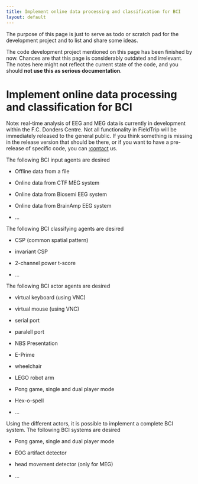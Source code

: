 ```yaml
---
title: Implement online data processing and classification for BCI
layout: default
---
```


<div class="alert-danger">

The purpose of this page is just to serve as todo or scratch pad for the development project and to list and share some ideas. 

The code development project mentioned on this page has been finished by now. Chances are that this page is considerably outdated and irrelevant. The notes here might not reflect the current state of the code, and you should **not use this as serious documentation**.
</div>

# Implement online data processing and classification for BCI

Note: real-time analysis of EEG and MEG data is currently in development within the F.C. Donders Centre. Not all functionality in FieldTrip will be immediately released to the general public. If you think something is missing in the release version that should be there, or if you want to have a pre-release of specific code, you can [:contact](/contact) us.

The following BCI input agents are desired

*  Offline data from a file

*  Online data from CTF MEG system

*  Online data from Biosemi EEG system

*  Online data from BrainAmp EEG system

*  ...

The following BCI classifying agents are desired

*  CSP (common spatial pattern)

*  invariant CSP

*  2-channel power t-score

*  ...

The following BCI actor agents are desired

*  virtual keyboard (using VNC)

*  virtual mouse (using VNC)

*  serial port

*  paralell port

*  NBS Presentation

*  E-Prime

*  wheelchair

*  LEGO robot arm

*  Pong game, single and dual player mode

*  Hex-o-spell

*  ...

Using the different actors, it is possible to implement a complete BCI system. The following BCI systems are desired

*  Pong game, single and dual player mode

*  EOG artifact detector

*  head movement detector (only for MEG)

*  ...

